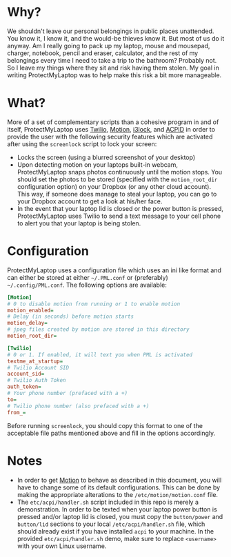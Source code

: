 # Why?
We shouldn't leave our personal belongings in public places unattended. You know it, I know it, and the would-be thieves know it. But most of us do it anyway. Am I really going to pack up my laptop, mouse and mousepad, charger, notebook, pencil and eraser, calculator, and the rest of my belongings every time I need to take a trip to the bathroom? Probably not. So I leave my things where they sit and risk having them stolen. My goal in writing ProtectMyLaptop was to help make this risk a bit more manageable.

# What?

More of a set of complementary scripts than a cohesive program in and of itself, ProtectMyLaptop uses [Twilio](https://www.twilio.com), [Motion](https://wiki.archlinux.org/index.php/Motion), [i3lock](https://i3wm.org/i3lock/), and [ACPID](https://wiki.archlinux.org/index.php/acpid) in order to provide the user with the following security features which are activated after using the `screenlock` script to lock your screen:

* Locks the screen (using a blurred screenshot of your desktop)
* Upon detecting motion on your laptops built-in webcam, ProtectMyLaptop snaps photos continuously until the motion stops. You should set the photos to be stored (specified with the `motion_root_dir` configuration option) on your Dropbox (or any other cloud account). This way, if someone does manage to steal your laptop, you can go to your Dropbox account to get a look at his/her face.
* In the event that your laptop lid is closed or the power button is pressed, ProtectMyLaptop uses Twilio to send a text message to your cell phone to alert you that your laptop is being stolen.

# Configuration

ProtectMyLaptop uses a configuration file which uses an ini like format and can either be stored at either `~/.PML.conf` or (preferably) `~/.config/PML.conf`. The following options are available:

``` ini
[Motion]
# 0 to disable motion from running or 1 to enable motion
motion_enabled=
# Delay (in seconds) before motion starts
motion_delay=
# jpeg files created by motion are stored in this directory
motion_root_dir=

[Twilio]
# 0 or 1. If enabled, it will text you when PML is activated
textme_at_startup=
# Twilio Account SID
account_sid=
# Twilio Auth Token
auth_token=
# Your phone number (prefaced with a +)
to=
# Twilio phone number (also prefaced with a +)
from_=
```

Before running `screenlock`, you should copy this format to one of the acceptable file paths mentioned above and fill in the options accordingly.

# Notes

* In order to get [Motion](https://wiki.archlinux.org/index.php/Motion) to behave as described in this document, you will have to change some of its default configurations. This can be done by making the appropriate alterations to the `/etc/motion/motion.conf` file.
* The `etc/acpi/handler.sh` script included in this repo is merely a demonstration. In order to be texted when your laptop power button is pressed and/or laptop lid is closed, you must copy the `button/power` and `button/lid` sections to your local `/etc/acpi/handler.sh` file, which should already exist if you have installed `acpi` to your machine. In the provided `etc/acpi/handler.sh` demo, make sure to replace `<username>` with your own Linux username.
